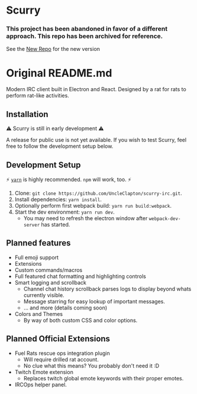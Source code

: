 # Scurry

### This project has been abandoned in favor of a different approach. This repo has been archived for reference. 

See the [New Repo](https://github.com/fuelrats/scurry-irc) for the new version


# Original README.md 

Modern IRC client built in Electron and React. Designed by a rat for rats to perform rat-like activities.

## Installation

⚠️ Scurry is still in early development ⚠️

A release for public use is not yet available. If you wish to test Scurry, feel free to follow the development setup below.

## Development Setup

⚡️ [`yarn`](https://yarnpkg.com/en/) is highly recommended. `npm` will work, too. ⚡️

1. Clone: `git clone https://github.com/UncleClapton/scurry-irc.git`.
2. Install dependencies: `yarn install`.
3. Optionally perform first webpack build: `yarn run build:webpack`.
4. Start the dev environment: `yarn run dev`.
    * You may need to refresh the electron window after `webpack-dev-server` has started.

## Planned features

* Full emoji support
* Extensions
* Custom commands/macros
* Full featured chat formatting and highlighting controls
* Smart logging and scrollback
  * Channel chat history scrollback parses logs to display beyond whats currently visible.
  * Message starring for easy lookup of important messages.
  * ... and more (details coming soon)
* Colors and Themes
  * By way of both custom CSS and color options.

## Planned Official Extensions

* Fuel Rats rescue ops integration plugin
  * Will require drilled rat account.
  * No clue what this means? You probably don't need it :D
* Twitch Emote extension
  * Replaces twitch global emote keywords with their proper emotes.
* IRCOps helper panel.
